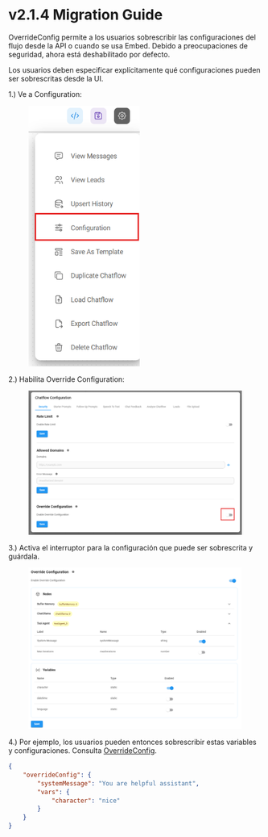 # v2.1.4 Migration Guide

OverrideConfig permite a los usuarios sobrescribir las configuraciones del flujo desde la API o cuando se usa Embed. Debido a preocupaciones de seguridad, ahora está deshabilitado por defecto.

Los usuarios deben especificar explícitamente qué configuraciones pueden ser sobrescritas desde la UI.

1.) Ve a Configuration:

<figure><img src="../../.gitbook/assets/image (189).png" alt="" width="221"><figcaption></figcaption></figure>

2.) Habilita Override Configuration:

<figure><img src="../../.gitbook/assets/image (190).png" alt=""><figcaption></figcaption></figure>

3.) Activa el interruptor para la configuración que puede ser sobrescrita y guárdala.

<figure><img src="../../.gitbook/assets/image (191).png" alt=""><figcaption></figcaption></figure>

4.) Por ejemplo, los usuarios pueden entonces sobrescribir estas variables y configuraciones. Consulta [OverrideConfig](../../using-flowise/api.md#override-config).

```json
{
    "overrideConfig": {
        "systemMessage": "You are helpful assistant",
        "vars": {
            "character": "nice"
        }
    }
}
```
